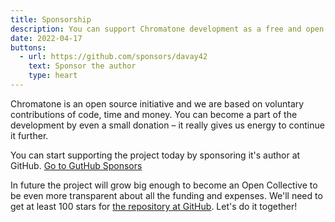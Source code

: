 ```yaml
---
title: Sponsorship
description: You can support Chromatone development as a free and open source ecosytem of visual music
date: 2022-04-17
buttons:
  - url: https://github.com/sponsors/davay42
    text: Sponsor the author
    type: heart
---
```


Chromatone is an open source initiative and we are based on voluntary contributions of code, time and money. You can become a part of the development by even a small donation – it really gives us energy to continue it further.

You can start supporting the project today by sponsoring it's author at GitHub. [Go to GutHub Sponsors](https://github.com/sponsors/davay42)

In future the project will grow big enough to become an Open Collective to be even more transparent about all the funding and expenses. We'll need to get at least 100 stars for [the repository at GitHub](https://github.com/chromatone/chromatone.center). Let's do it together!
